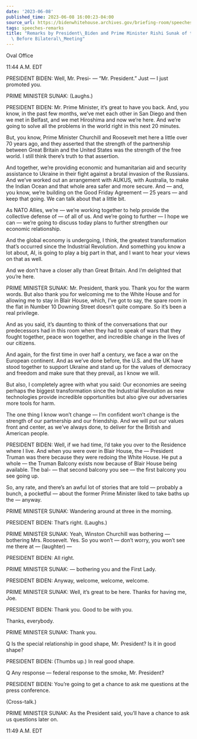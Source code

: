 ```yaml
---
date: '2023-06-08'
published_time: 2023-06-08 16:00:23-04:00
source_url: https://bidenwhitehouse.archives.gov/briefing-room/speeches-remarks/2023/06/08/remarks-by-president-biden-and-prime-minister-rishi-sunak-of-the-united-kingdom-before-bilateral-meeting-2/
tags: speeches-remarks
title: "Remarks by President\_Biden and Prime Minister Rishi Sunak of the United Kingdom\
  \ Before Bilateral\_Meeting"
---
```

 
Oval Office

11:44 A.M. EDT

PRESIDENT BIDEN: Well, Mr. Presi- — “Mr. President.” Just — I just
promoted you.

PRIME MINISTER SUNAK: (Laughs.)

PRESIDENT BIDEN: Mr. Prime Minister, it’s great to have you back. And,
you know, in the past few months, we’ve met each other in San Diego and
then we met in Belfast, and we met Hiroshima and now we’re here. And
we’re going to solve all the problems in the world right in this next 20
minutes.

But, you know, Prime Minister Churchill and Roosevelt met here a little
over 70 years ago, and they asserted that the strength of the
partnership between Great Britain and the United States was the strength
of the free world. I still think there’s truth to that assertion.

And together, we’re providing economic and humanitarian aid and security
assistance to Ukraine in their fight against a brutal invasion of the
Russians. And we’ve worked out an arrangement with AUKUS, with
Australia, to make the Indian Ocean and that whole area safer and more
secure. And — and, you know, we’re building on the Good Friday Agreement
— 25 years — and keep that going. We can talk about that a little bit.

As NATO Allies, we’re — we’re working together to help provide the
collective defense of — of all of us. And we’re going to further — I
hope we can — we’re going to discuss today plans to further strengthen
our economic relationship.

And the global economy is undergoing, I think, the greatest
transformation that’s occurred since the Industrial Revolution. And
something you know a lot about, AI, is going to play a big part in that,
and I want to hear your views on that as well.

And we don’t have a closer ally than Great Britain. And I’m delighted
that you’re here.

PRIME MINISTER SUNAK: Mr. President, thank you. Thank you for the warm
words. But also thank you for welcoming me to the White House and for
allowing me to stay in Blair House, which, I’ve got to say, the spare
room in the flat in Number 10 Downing Street doesn’t quite compare. So
it’s been a real privilege.

And as you said, it’s daunting to think of the conversations that our
predecessors had in this room when they had to speak of wars that they
fought together, peace won together, and incredible change in the lives
of our citizens.

And again, for the first time in over half a century, we face a war on
the European continent. And as we’ve done before, the U.S. and the UK
have stood together to support Ukraine and stand up for the values of
democracy and freedom and make sure that they prevail, as I know we
will.

But also, I completely agree with what you said: Our economies are
seeing perhaps the biggest transformation since the Industrial
Revolution as new technologies provide incredible opportunities but also
give our adversaries more tools for harm.

The one thing I know won’t change — I’m confident won’t change is the
strength of our partnership and our friendship. And we will put our
values front and center, as we’ve always done, to deliver for the
British and American people.

PRESIDENT BIDEN: Well, if we had time, I’d take you over to the
Residence where I live. And when you were over in Blair House, the —
President Truman was there because they were redoing the White House. He
put a whole — the Truman Balcony exists now because of Blair House being
available. The bal- — that second balcony you see — the first balcony
you see going up.

So, any rate, and there’s an awful lot of stories that are told —
probably a bunch, a pocketful — about the former Prime Minister liked to
take baths up the — anyway.

PRIME MINISTER SUNAK: Wandering around at three in the morning.

PRESIDENT BIDEN: That’s right. (Laughs.)

PRIME MINISTER SUNAK: Yeah, Winston Churchill was bothering — bothering
Mrs. Roosevelt. Yes. So you won’t — don’t worry, you won’t see me there
at — (laughter) —

PRESIDENT BIDEN: All right.

PRIME MINISTER SUNAK: — bothering you and the First Lady.

PRESIDENT BIDEN: Anyway, welcome, welcome, welcome.

PRIME MINISTER SUNAK: Well, it’s great to be here. Thanks for having me,
Joe.

PRESIDENT BIDEN: Thank you. Good to be with you.

Thanks, everybody.

PRIME MINISTER SUNAK: Thank you.

Q Is the special relationship in good shape, Mr. President? Is it in
good shape?

PRESIDENT BIDEN: (Thumbs up.) In real good shape.

Q Any response — federal response to the smoke, Mr. President?

PRESIDENT BIDEN: You’re going to get a chance to ask me questions at the
press conference.

(Cross-talk.)

PRIME MINISTER SUNAK: As the President said, you’ll have a chance to ask
us questions later on.

11:49 A.M. EDT
